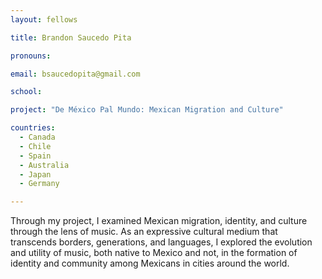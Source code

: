 ```yaml
---
layout: fellows

title: Brandon Saucedo Pita

pronouns: 

email: bsaucedopita@gmail.com

school: 

project: "De México Pal Mundo: Mexican Migration and Culture"

countries:
  - Canada
  - Chile
  - Spain
  - Australia
  - Japan
  - Germany

---
```


Through my project, I examined Mexican migration, identity, and culture through the lens of music. As an expressive cultural medium that transcends borders, generations, and languages, I explored the evolution and utility of music, both native to Mexico and not, in the formation of identity and community among Mexicans in cities around the world.